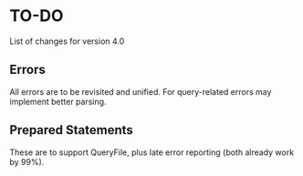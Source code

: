 # TO-DO

List of changes for version 4.0

## Errors

All errors are to be revisited and unified. For query-related errors may implement better parsing.

## Prepared Statements

These are to support QueryFile, plus late error reporting (both already work by 99%).
